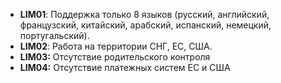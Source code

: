 - **LIM01**: Поддержка только 8 языков (русский, английский, французский, китайский, арабский, испанский, немецкий, португальский).
- **LIM02**: Работа на территории СНГ, ЕС, США.
- **LIM03:** Отсутствие родительского контроля
- **LIM04:** Отсутствие платежных систем ЕС и США